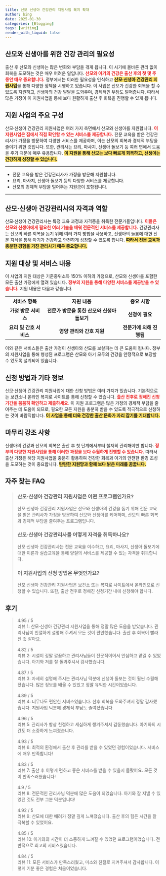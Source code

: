 ```yaml
---
title: 산모 신생아 건강관리 지원사업 복지 확대
author: bing
date: 2025-01-30
categories: [Blogging]
tags: [writing]
render_with_liquid: false
---
```



<h2 id='산모_신생아_건강관리_지원사업'>산모와 신생아를 위한 건강 관리의 필요성</h2>

<p>출산 후 산모와 신생아는 많은 변화와 부담을 겪게 됩니다. 이 시기에 올바른 관리 없이 회복을 도모하는 것은 매우 어려운 일입니다. <b><span style="color: #ee2323;">산모와 아기의 건강은 출산 후의 첫 몇 주 동안 매우 중요합니다.</span></b> 정부에서는 이러한 필요성을 인식하고 <b><span style="background-color: #ffe066;">산모·신생아 건강관리 지원사업</span></b>을 통해 다양한 정책을 시행하고 있습니다. 이 사업은 산모가 건강한 회복을 할 수 있도록 지원하고, 신생아의 건강 발달을 도와주며, 경제적인 부담도 덜어줍니다. 따라서 많은 가정이 이 지원사업을 통해 보다 원활하게 출산 후 회복을 진행할 수 있게 됩니다.</p>

<h2 id='지원사업의_구성'>지원 사업의 주요 구성</h2>

<p>산모·신생아 건강관리 지원사업은 여러 가지 측면에서 산모와 신생아를 지원합니다. <b><span style="color: #ee2323;">이 지원사업은 집에서 직접 확인할 수 있는 서비스를 제공합니다.</span></b> 전문 교육을 받은 건강관리사가 가정을 방문하여 다양한 서비스를 제공하며, 이는 산모의 회복과 경제적 부담을 줄이기 위한 것입니다. 또한, 관리사는 요리, 마사지, 신생아 돌보기 등 여러 면에서 도움을 주기 때문에 매우 유용합니다. <b><span style="background-color: #ffe066;">이 지원을 통해 산모는 보다 빠르게 회복하고, 신생아는 건강하게 성장할 수 있습니다.</span></b></p>

<hr />

<ul>
    <li>전문 교육을 받은 건강관리사가 가정을 방문해 지원합니다.</li>
    <li>요리, 마사지, 신생아 돌보기 등의 다양한 서비스를 제공합니다.</li>
    <li>산모의 경제적 부담을 덜어주는 지원금이 포함됩니다.</li>
</ul>

<hr />

<h2 id='건강관리사의_자격과역할'>산모·신생아 건강관리사의 자격과 역할</h2>

<p>산모·신생아 건강관리사는 특정 교육 과정과 자격증을 취득한 전문가들입니다. <b><span style="color: #ee2323;">이들은 산모와 신생아에게 필요한 여러 기술을 배워 전문적인 서비스를 제공합니다.</span></b> 건강관리사는 산모의 빠른 회복을 돕기 위해 여러 가지 방법을 사용하고, 신생아의 돌봄에 대한 전문 지식을 통해 아기가 건강하고 안전하게 성장할 수 있도록 합니다. <b><span style="background-color: #ffe066;">따라서 전문 교육과 충분한 경험을 가진 관리사가 매우 중요합니다.</span></b></p>

<h2 id='지원대상과_서비스_내용'>지원 대상 및 서비스 내용</h2>

<p>이 사업의 지원 대상은 기준중위소득 150% 이하의 가정으로, 산모와 신생아를 포함한 모든 출산 가정에게 열려 있습니다. <b><span style="color: #ee2323;">정부의 지원을 통해 다양한 서비스를 제공받을 수 있습니다.</span></b> 지원 내용은 다음과 같습니다.</p>

<table>
    <tr>
        <td style="text-align: center; height: 17px;"><b>서비스 항목</b></td>
        <td style="text-align: center; height: 17px;"><b>지원 내용</b></td>
        <td style="text-align: center; height: 17px;"><b>중요 사항</b></td>
    </tr>
    <tr>
        <td style="text-align: center; height: 17px;"><b>가정 방문 서비스</b></td>
        <td style="text-align: center; height: 17px;"><b>전문가 방문을 통한 산모와 신생아 돌보기</b></td>
        <td style="text-align: center; height: 17px;"><b>신청이 필요</b></td>
    </tr>
    <tr>
        <td style="text-align: center; height: 17px;"><b>요리 및 간호 서비스</b></td>
        <td style="text-align: center; height: 17px;"><b>영양 관리와 간호 지원</b></td>
        <td style="text-align: center; height: 17px;"><b>전문가에 의해 진행됨</b></td>
    </tr>
</table>

<p>이와 같은 서비스들은 출산 가정이 신생아와 산모를 보살피는 데 큰 도움이 됩니다. 정부의 지원사업을 통해 형성된 프로그램은 산모와 아기 모두의 건강을 안정적으로 보장할 수 있도록 설계되어 있습니다.</p>

<h2 id='신청방법과_기타정보'>신청 방법과 기타 정보</h2>

<p>산모·신생아 건강관리 지원사업에 대한 신청 방법은 여러 가지가 있습니다. 기본적으로는 보건소나 온라인 복지로 사이트를 통해 신청할 수 있습니다. <b><span style="color: #ee2323;">출산 전후로 정해진 신청기간을 꼼꼼히 확인하고 제출하세요.</span></b> 이 지원 프로그램은 많은 가정의 경제적 부담을 줄여주는 데 도움이 되므로, 필요한 모든 지원을 충분히 받을 수 있도록 적극적으로 신청하는 것이 바람직합니다. <b><span style="background-color: #ffe066;">이 사업을 통해 더욱 건강한 출산 문화가 자리 잡기를 기대합니다.</span></b></p>

<h2 id='맨마지막_강조'>마무리 강조 사항</h2>

<p>신생아의 건강과 산모의 회복은 출산 후 첫 단계에서부터 철저히 관리해야만 합니다. <b><span style="color: #ee2323;">정부의 다양한 지원사업을 통해 이러한 과정을 보다 수월하게 진행할 수 있습니다.</span></b> 따라서 출산 가정은 해당 지원사업을 충분히 활용하여 건강한 회복과 아기의 안전한 환경 조성을 도모하는 것이 중요합니다. <b><span style="background-color: #ffe066;">탄탄한 지원망과 함께 보다 밝은 미래를 꿈꿉니다.</span></b></p>


<h2 id='자주_찾는_FAQ'>자주 찾는 FAQ</h2>
<div itemscope="" itemtype="https://schema.org/FAQPage"> 
<blockquote> 
<div itemscope="" itemprop="mainEntity" itemtype="https://schema.org/Question"> 
<h3 itemprop="name">산모·신생아 건강관리 지원사업은 어떤 프로그램인가요? </h3> 
<div itemscope="" itemprop="acceptedAnswer" itemtype="https://schema.org/Answer"> 
<span itemprop="text"> 
<p>산모·신생아 건강관리 지원사업은 산모와 신생아의 건강을 돕기 위해 전문 교육을 받은 관리사가 가정을 방문하여 산모와 신생아를 케어하며, 산모의 빠른 회복과 경제적 부담을 줄여주는 프로그램입니다.</p> 
</span> 
</div> 
</div> 

<div itemscope="" itemprop="mainEntity" itemtype="https://schema.org/Question"> 
<h3 itemprop="name">산모·신생아 건강관리사를 어떻게 자격을 취득하나요? </h3> 
<div itemscope="" itemprop="acceptedAnswer" itemtype="https://schema.org/Answer"> 
<span itemprop="text"> 
<p>산모·신생아 건강관리사는 전문 교육을 이수하고, 요리, 마사지, 신생아 돌보기에 대한 이론과 실습교육을 통해 양질의 서비스를 제공할 수 있는 자격을 취득합니다.</p> 
</span> 
</div> 
</div> 

<div itemscope="" itemprop="mainEntity" itemtype="https://schema.org/Question"> 
<h3 itemprop="name">이 지원사업의 신청 방법은 무엇인가요? </h3> 
<div itemscope="" itemprop="acceptedAnswer" itemtype="https://schema.org/Answer"> 
<span itemprop="text"> 
<p>산모·신생아 건강관리 지원사업은 보건소 또는 복지로 사이트에서 온라인으로 신청할 수 있습니다. 또한, 출산 전후로 정해진 신청기간 내에 신청해야 합니다.</p> 
</span> 
</div> 
</div> 

</blockquote> 
</div>
<h2 id='후기'>후기</h2>
<div itemscope itemtype="https://schema.org/Product">
  <blockquote>
  <div itemprop="review" itemscope itemtype="https://schema.org/Review">
      <div itemprop="reviewRating" itemscope itemtype="https://schema.org/Rating"> <span itemprop="ratingValue">4.95</span> / <span itemprop="bestRating">5</span> </div>
      <span itemprop="reviewBody">리뷰 1: 산모·신생아 건강관리 지원사업을 통해 정말 많은 도움을 받았습니다. 관리사님이 친절하게 설명해 주셔서 모든 것이 편안했습니다. 출산 후 회복이 빨라진 것 같아요.</span>
  </div>
  <br>
  <div itemprop="review" itemscope itemtype="https://schema.org/Review">
      <div itemprop="reviewRating" itemscope itemtype="https://schema.org/Rating"> <span itemprop="ratingValue">4.82</span> / <span itemprop="bestRating">5</span> </div>
      <span itemprop="reviewBody">리뷰 2: 시설이 정말 깔끔하고 관리사님들이 전문적이어서 안심하고 맡길 수 있었습니다. 아기와 저를 잘 돌봐주셔서 감사했습니다.</span>
  </div>
  <br>
  <div itemprop="review" itemscope itemtype="https://schema.org/Review">
      <div itemprop="reviewRating" itemscope itemtype="https://schema.org/Rating"> <span itemprop="ratingValue">4.87</span> / <span itemprop="bestRating">5</span> </div>
      <span itemprop="reviewBody">리뷰 3: 자세히 설명해 주시는 관리사님 덕분에 신생아 돌보는 것이 훨씬 수월해졌습니다. 많은 정보를 배울 수 있었고 정말 유익한 시간이었습니다.</span>
  </div>
  <br>
  <div itemprop="review" itemscope itemtype="https://schema.org/Review">
      <div itemprop="reviewRating" itemscope itemtype="https://schema.org/Rating"> <span itemprop="ratingValue">4.89</span> / <span itemprop="bestRating">5</span> </div>
      <span itemprop="reviewBody">리뷰 4: 너무나도 편안한 서비스였습니다. 산후 회복을 도와주셔서 정말 감사했습니다. 지원사업 덕분에 경제적 부담도 줄여졌습니다.</span>
  </div>
  <br>
  <div itemprop="review" itemscope itemtype="https://schema.org/Review">
      <div itemprop="reviewRating" itemscope itemtype="https://schema.org/Rating"> <span itemprop="ratingValue">4.96</span> / <span itemprop="bestRating">5</span> </div>
      <span itemprop="reviewBody">리뷰 5: 관리사가 항상 친절하고 세심하게 챙겨주셔서 감동했습니다. 아기와의 시간도 더 소중하게 느껴졌습니다.</span>
  </div>
  <br>
  <div itemprop="review" itemscope itemtype="https://schema.org/Review">
      <div itemprop="reviewRating" itemscope itemtype="https://schema.org/Rating"> <span itemprop="ratingValue">4.93</span> / <span itemprop="bestRating">5</span> </div>
      <span itemprop="reviewBody">리뷰 6: 최적의 환경에서 출산 후 관리를 받을 수 있었던 경험이었습니다. 서비스에 매우 만족합니다!</span>
  </div>
  <br>
  <div itemprop="review" itemscope itemtype="https://schema.org/Review">
      <div itemprop="reviewRating" itemscope itemtype="https://schema.org/Rating"> <span itemprop="ratingValue">4.83</span> / <span itemprop="bestRating">5</span> </div>
      <span itemprop="reviewBody">리뷰 7: 출산 후 이렇게 편하고 좋은 서비스를 받을 수 있을지 몰랐어요. 모든 것이 만족스러웠습니다!</span>
  </div>
  <br>
  <div itemprop="review" itemscope itemtype="https://schema.org/Review">
      <div itemprop="reviewRating" itemscope itemtype="https://schema.org/Rating"> <span itemprop="ratingValue">4.9</span> / <span itemprop="bestRating">5</span> </div>
      <span itemprop="reviewBody">리뷰 8: 전문적인 관리사님 덕분에 많은 도움이 되었습니다. 아기와 잘 지낼 수 있었던 것도 전부 그분 덕분입니다!</span>
  </div>
  <br>
  <div itemprop="review" itemscope itemtype="https://schema.org/Review">
      <div itemprop="reviewRating" itemscope itemtype="https://schema.org/Rating"> <span itemprop="ratingValue">4.92</span> / <span itemprop="bestRating">5</span> </div>
      <span itemprop="reviewBody">리뷰 9: 산모에 대한 배려가 정말 깊게 느껴졌습니다. 출산 후의 힘든 시간을 잘 극복할 수 있었어요.</span>
  </div>
  <br>
  <div itemprop="review" itemscope itemtype="https://schema.org/Review">
      <div itemprop="reviewRating" itemscope itemtype="https://schema.org/Rating"> <span itemprop="ratingValue">4.85</span> / <span itemprop="bestRating">5</span> </div>
      <span itemprop="reviewBody">리뷰 10: 아기와의 시간이 더 소중하게 느껴질 수 있었던 프로그램이었습니다. 전반적으로 최고의 서비스였습니다.</span>
  </div>
  <br>
  <div itemprop="review" itemscope itemtype="https://schema.org/Review">
      <div itemprop="reviewRating" itemscope itemtype="https://schema.org/Rating"> <span itemprop="ratingValue">4.84</span> / <span itemprop="bestRating">5</span> </div>
      <span itemprop="reviewBody">리뷰 11: 모든 서비스가 만족스러웠고, 미소와 친절로 지켜주셔서 감사합니다. 이렇게 기분 좋은 경험은 처음이었습니다.</span>
  </div>
  </blockquote>
</div>

